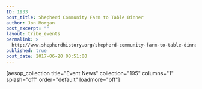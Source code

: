 ```yaml
---
ID: 1933
post_title: Shepherd Community Farm to Table Dinner
author: Jon Morgan
post_excerpt: ""
layout: tribe_events
permalink: >
  http://www.shepherdhistory.org/shepherd-community-farm-to-table-dinner/
published: true
post_date: 2017-06-20 00:51:00
---
```

[aesop_collection title="Event News" collection="195" columns="1" splash="off" order="default" loadmore="off"]